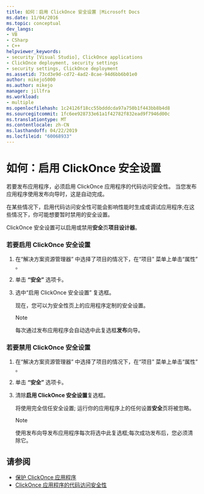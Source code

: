 ```yaml
---
title: 如何：启用 ClickOnce 安全设置 |Microsoft Docs
ms.date: 11/04/2016
ms.topic: conceptual
dev_langs:
- VB
- CSharp
- C++
helpviewer_keywords:
- security [Visual Studio], ClickOnce applications
- ClickOnce deployment, security settings
- security settings, ClickOnce deployment
ms.assetid: 73cd3e9d-cd72-4ad2-8cae-94d6bb6b01e0
author: mikejo5000
ms.author: mikejo
manager: jillfra
ms.workload:
- multiple
ms.openlocfilehash: 1c24126f18cc55bdddcda97a750b1f443bb8b4d8
ms.sourcegitcommit: 1fc6ee928733e61a1f42782f832ead9f7946d00c
ms.translationtype: MT
ms.contentlocale: zh-CN
ms.lasthandoff: 04/22/2019
ms.locfileid: "60068933"
---
```

# <a name="how-to-enable-clickonce-security-settings"></a>如何：启用 ClickOnce 安全设置
若要发布应用程序，必须启用 ClickOnce 应用程序的代码访问安全性。 当您发布应用程序使用发布向导时，这是自动完成。

 在某些情况下，启用代码访问安全性可能会影响性能时生成或调试应用程序;在这些情况下，你可能想要暂时禁用的安全设置。

 ClickOnce 安全设置可以启用或禁用**安全**页**项目设计器**。

### <a name="to-enable-clickonce-security-settings"></a>若要启用 ClickOnce 安全设置

1. 在“解决方案资源管理器” 中选择了项目的情况下，在“项目”  菜单上单击“属性” 。

2. 单击 **“安全”** 选项卡。

3. 选中“启用 ClickOnce 安全设置”  复选框。

     现在，您可以为安全性页上的应用程序定制的安全设置。

    > [!NOTE]
    >  每次通过发布应用程序会自动选中此复选框**发布**向导。

### <a name="to-disable-clickonce-security-settings"></a>若要禁用 ClickOnce 安全设置

1. 在“解决方案资源管理器” 中选择了项目的情况下，在“项目”  菜单上单击“属性” 。

2. 单击 **“安全”** 选项卡。

3. 清除**启用 ClickOnce 安全设置**复选框。

     将使用完全信任安全设置; 运行你的应用程序上的任何设置**安全**页将被忽略。

    > [!NOTE]
    >  使用发布向导发布应用程序每次将选中此复选框;每次成功发布后，您必须清除它。

## <a name="see-also"></a>请参阅
- [保护 ClickOnce 应用程序](../deployment/securing-clickonce-applications.md)
- [ClickOnce 应用程序的代码访问安全性](../deployment/code-access-security-for-clickonce-applications.md)
